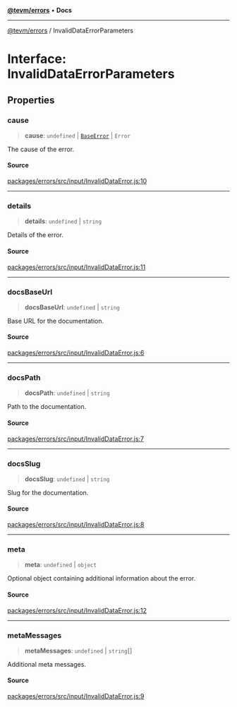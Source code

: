 [**@tevm/errors**](../README.md) • **Docs**

***

[@tevm/errors](../globals.md) / InvalidDataErrorParameters

# Interface: InvalidDataErrorParameters

## Properties

### cause

> **cause**: `undefined` \| [`BaseError`](../classes/BaseError.md) \| `Error`

The cause of the error.

#### Source

[packages/errors/src/input/InvalidDataError.js:10](https://github.com/evmts/tevm-monorepo/blob/main/packages/errors/src/input/InvalidDataError.js#L10)

***

### details

> **details**: `undefined` \| `string`

Details of the error.

#### Source

[packages/errors/src/input/InvalidDataError.js:11](https://github.com/evmts/tevm-monorepo/blob/main/packages/errors/src/input/InvalidDataError.js#L11)

***

### docsBaseUrl

> **docsBaseUrl**: `undefined` \| `string`

Base URL for the documentation.

#### Source

[packages/errors/src/input/InvalidDataError.js:6](https://github.com/evmts/tevm-monorepo/blob/main/packages/errors/src/input/InvalidDataError.js#L6)

***

### docsPath

> **docsPath**: `undefined` \| `string`

Path to the documentation.

#### Source

[packages/errors/src/input/InvalidDataError.js:7](https://github.com/evmts/tevm-monorepo/blob/main/packages/errors/src/input/InvalidDataError.js#L7)

***

### docsSlug

> **docsSlug**: `undefined` \| `string`

Slug for the documentation.

#### Source

[packages/errors/src/input/InvalidDataError.js:8](https://github.com/evmts/tevm-monorepo/blob/main/packages/errors/src/input/InvalidDataError.js#L8)

***

### meta

> **meta**: `undefined` \| `object`

Optional object containing additional information about the error.

#### Source

[packages/errors/src/input/InvalidDataError.js:12](https://github.com/evmts/tevm-monorepo/blob/main/packages/errors/src/input/InvalidDataError.js#L12)

***

### metaMessages

> **metaMessages**: `undefined` \| `string`[]

Additional meta messages.

#### Source

[packages/errors/src/input/InvalidDataError.js:9](https://github.com/evmts/tevm-monorepo/blob/main/packages/errors/src/input/InvalidDataError.js#L9)
